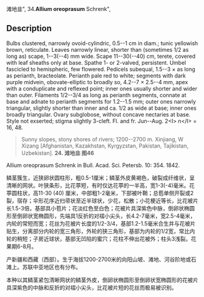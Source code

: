 滩地韭",
34.**Allium oreoprasum** Schrenk",

## Description
Bulbs clustered, narrowly ovoid-cylindric, 0.5--1 cm in diam.; tunic yellowish brown, reticulate. Leaves narrowly linear, shorter than (sometimes 1/2 as long as) scape, 1--3(--4) mm wide. Scape 11--30(--40) cm, terete, covered with leaf sheaths only at base. Spathe 1- or 2-valved, persistent. Umbel fascicled to hemispheric, few flowered. Pedicels subequal, 1.5--3 × as long as perianth, bracteolate. Perianth pale red to white; segments with dark purple midvein, obovate-elliptic to broadly so, 4.2--7 × 2.5--4 mm, apex with a conduplicate and reflexed point; inner ones usually shorter and wider than outer. Filaments 1/2--3/4 as long as perianth segments, connate at base and adnate to perianth segments for 1.2--1.5 mm; outer ones narrowly triangular, slightly shorter than inner and ca. 1/2 as wide at base; inner ones broadly triangular. Ovary subglobose, without concave nectaries at base. Style not exserted; stigma slightly 3-cleft. Fl. and fr. Jun--Aug. 2&lt;I&gt; n&lt;/I&gt; = 16, 48.

> Sunny slopes, stony shores of rivers; 1200--2700 m. Xinjiang, W Xizang [Afghanistan, Kazakhstan, Kyrgyzstan, Pakistan, Tajikistan, Uzbekistan].
**24. 滩地韭 图46**

Allium oreoprasum Schrenk in Bull. Acad. Sci. Petersb. 10: 354. 1842.

鳞茎簇生，近狭卵状圆柱形，粗0.5-1厘米；鳞茎外皮黄褐色，破裂成纤维状，呈清晰的网状。叶狭条形，比花葶短，有时仅达花葶的一半高，宽1-3(-4)毫米。花葶圆柱状，高11-30 (40) 厘米，中部粗1-2毫米，下部被叶鞘；总苞单侧开裂或2裂，宿存；伞形花序近扫帚状至近半球状，少花，松散；小花梗近等长，比花被片长1.5-3倍，基部具小苞片；花淡红色至白色；花被片具深紫色中脉，倒卵状椭圆形至倒卵状宽椭圆形，先端具1反折的对褶小尖头，长4.2-7毫米，宽2.5-4毫米，内轮的常短而宽；花丝为花被片长度的1/2-3/4，基部1.2-1.5毫米合生并与花被片贴生，分离部分内轮的宽三角形，外轮的狭三角形，基部为内轮的1/2宽，常比内轮的稍短；子房近球状，基部无凹陷的蜜穴；花柱不伸出花被外；柱头3浅裂。花果期6-8月。

产新疆和西藏（西部）。生于海拔1200-2700米的向阳山坡、滩地、河谷阶地或石滩上。苏联中亚地区也有分布。

本种以其鳞茎紧包清晰网状的鳞茎外皮，倒卵状椭圆形至倒卵状宽椭圆形的花被片具深紫色的中脉和反折的对褶小尖头，比花被片短的花丝而极易被识别。
